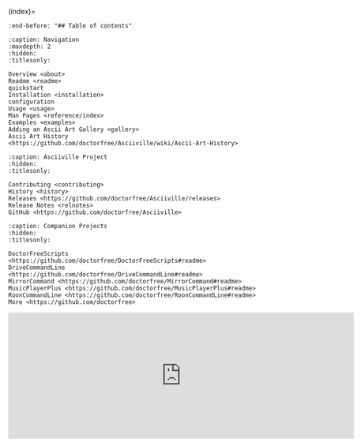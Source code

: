 (index)=

```{include} ../README.md
:end-before: "## Table of contents"
```

```{toctree}
:caption: Navigation
:maxdepth: 2
:hidden:
:titlesonly:

Overview <about>
Readme <readme>
quickstart
Installation <installation>
configuration
Usage <usage>
Man Pages <reference/index>
Examples <examples>
Adding an Ascii Art Gallery <gallery>
Ascii Art History <https://github.com/doctorfree/Asciiville/wiki/Ascii-Art-History>
```

```{toctree}
:caption: Asciiville Project
:hidden:
:titlesonly:

Contributing <contributing>
History <history>
Releases <https://github.com/doctorfree/Asciiville/releases>
Release Notes <relnotes>
GitHub <https://github.com/doctorfree/Asciiville>
```

```{toctree}
:caption: Companion Projects
:hidden:
:titlesonly:

DoctorFreeScripts <https://github.com/doctorfree/DoctorFreeScripts#readme>
DriveCommandLine <https://github.com/doctorfree/DriveCommandLine#readme>
MirrorCommand <https://github.com/doctorfree/MirrorCommand#readme>
MusicPlayerPlus <https://github.com/doctorfree/MusicPlayerPlus#readme>
RoonCommandLine <https://github.com/doctorfree/RoonCommandLine#readme>
More <https://github.com/doctorfree>
```

<iframe src="https://github.com/sponsors/doctorfree/card" title="Sponsor doctorfree" height="256" width="700" style="border: 0;"></iframe>
